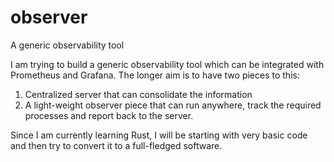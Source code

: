 # observer
A generic observability tool

I am trying to build a generic observability tool which can be integrated with Prometheus and Grafana.
The longer aim is to have two pieces to this:
1. Centralized server that can consolidate the information
2. A light-weight observer piece that can run anywhere, track the required processes and report back to the server.

Since I am currently learning Rust, I will be starting with very basic code and then try to convert it to a full-fledged software.
